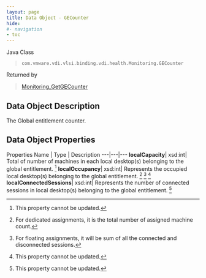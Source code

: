 ```yaml
---
layout: page
title: Data Object - GECounter
hide:
#- navigation
- toc
---
```






Java Class
> `com.vmware.vdi.vlsi.binding.vdi.health.Monitoring.GECounter`

Returned by
> [Monitoring_GetGECounter](vdi.health.Monitoring.md#getGECounter)


## Data Object Description

The Global entitlement counter.

## Data Object Properties
Properties
Name |  Type |  Description
---|---|---
**localCapacity**|  xsd:int|  Total of number of machines in each local desktop(s) belonging to the global entitlement. [^2]
**localOccupancy**|  xsd:int|  Represents the occupied local desktop(s) belonging to the global entitlement. [^241] [^242] [^2]
**localConnectedSessions**|  xsd:int|  Represents the number of connected sessions in local desktop(s) belonging to the global entitlement. [^2]
 


 


[^2]: This property cannot be updated.
[^241]: For dedicated assignments, it is the total number of assigned machine count.
[^242]: For floating assignments, it will be sum of all the connected and disconnected sessions.